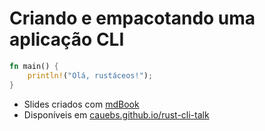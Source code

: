 # Criando e empacotando uma aplicação CLI

```rust
fn main() {
    println!("Olá, rustáceos!");
}
```

- Slides criados com [mdBook](https://github.com/rust-lang-nursery/mdbook)
- Disponíveis em [cauebs.github.io/rust-cli-talk](https://cauebs.github.io/rust-cli-talk)
